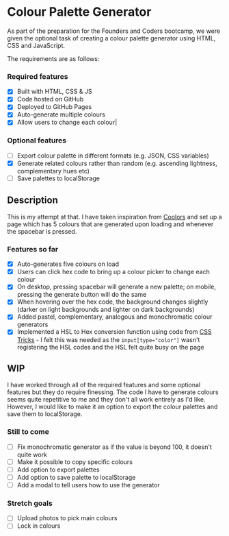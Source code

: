 # Colour Palette Generator

As part of the preparation for the Founders and Coders bootcamp, we were given the optional task of creating a colour palette generator using HTML, CSS and JavaScript.

The requirements are as follows:

### Required features

- [x] Built with HTML, CSS & JS
- [x] Code hosted on GitHub
- [x] Deployed to GitHub Pages
- [x] Auto-generate multiple colours
- [x] Allow users to change each colour|

### Optional features 

- [ ] Export colour palette in different formats (e.g. JSON, CSS variables)
- [x] Generate related colours rather than random (e.g. ascending lightness, complementary hues etc)
- [ ] Save palettes to localStorage

## Description

This is my attempt at that. I have taken inspiration from [Coolors](https://coolors.co/) and set up a page which has 5 colours that are generated upon loading and whenever the spacebar is pressed.

### Features so far

- [x] Auto-generates five colours on load
- [x] Users can click hex code to bring up a colour picker to change each colour
- [x] On desktop, pressing spacebar will generate a new palette; on mobile, pressing the generate button will do the same
- [x] When hovering over the hex code, the background changes slightly (darker on light backgrounds and lighter on dark backgrounds)
- [x] Added pastel, complementary, analogous and monochromatic colour generators
- [x] Implemented a HSL to Hex conversion function using code from [CSS Tricks](https://css-tricks.com/converting-color-spaces-in-javascript/#aa-hsl-to-rgb) - I felt this was needed as the `input[type="color"]` wasn't registering the HSL codes and the HSL felt quite busy on the page

## WIP

I have worked through all of the required features and some optional features but they do require finessing. The code I have to generate colours seems quite repetitive to me and they don't all work entirely as I'd like. However, I would like to make it an option to export the colour palettes and save them to localStorage.

### Still to come

- [ ] Fix monochromatic generator as if the value is beyond 100, it doesn't quite work
- [ ] Make it possible to copy specific colours
- [ ] Add option to export palettes
- [ ] Add option to save palette to localStorage
- [ ] Add a modal to tell users how to use the generator

### Stretch goals

- [ ] Upload photos to pick main colours
- [ ] Lock in colours
